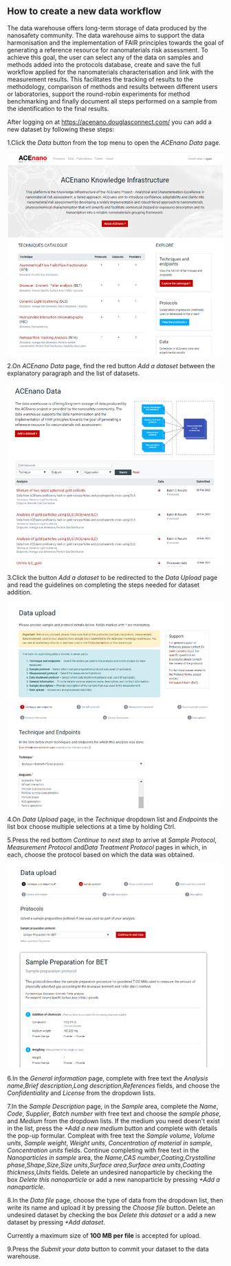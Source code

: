 ## How to create a new data workflow
The data warehouse offers long-term storage of data produced by the nanosafety community. The data warehouse aims to support the data harmonisation and the implementation of FAIR principles towards the goal of generating a reference resource for nanomaterials risk assessment.
To achieve this goal, the user can select any of the data on samples and methods added into the protocols database, create and save the full workflow applied for the nanomaterials characterisation and link with the measurement results. This facilitates the tracking of results to the methodology, comparison of methods and results between different users or laboratories, support the round-robin experiments for method benchmarking and finally document all steps performed on a sample from the identification to the final results.

After logging on at https://acenano.douglasconnect.com/ you can add a new dataset by following these steps:

1.Click the *Data* button from the top menu to open the *ACEnano Data* page.

<p align="center">
  <img width="500" src="https://github.com/NanoCommons/tutorials/blob/master/ACEnano%20manuals/Photos/Intro.png">
</p>

2.On *ACEnano Data* page, find the red button *Add a dataset* between the explanatory paragraph and the list of datasets.

<p align="center">
  <img width="500" src="https://github.com/NanoCommons/tutorials/blob/master/ACEnano%20manuals/Photos/DataNew.png">
</p>

3.Click the button *Add a dataset* to be redirected to the *Data Upload* page and read the guidelines on completing the steps needed for dataset addition.

<p align="center">
  <img width="500" src="https://github.com/NanoCommons/tutorials/blob/master/ACEnano%20manuals/Photos/DataUp.png">
</p>

4.On *Data Upload* page, in the *Technique* dropdown list and  *Endpoints* the list box choose multiple selections at a time by holding Ctrl.

5.Press the red bottom *Continue to next step* to arrive at *Sample Protocol*, *Measurement Protocol* and*Data Treatment Protocol* pages in which, in each, choose the protocol based on which the data was obtained.

<p align="center">
  <img width="500" src="https://github.com/NanoCommons/tutorials/blob/master/ACEnano%20manuals/Photos/DataSample.png">
</p>

6.In the *General information* page, complete with free text the *Analysis name*,*Brief description*,*Long description*,*References* fields, and choose the *Confidentiality* and *License* from the dropdown lists.

7.In the *Sample Description* page, in the *Sample* area, complete the *Name*, *Code*, *Supplier*, *Batch number* with free text and choose the *sample phase*, and *Medium* from the dropdown lists. If the medium you need doesn't exist in the list, press the *+Add a new medium* button and complete with details the pop-up formular. Compleat with free text the *Sample volume*, *Volume units*, *Sample weight*, *Weight units*, *Concentration of material in sample*, *Concentration units* fields. Continue completing with free text in the *Nanoparticles in sample* area, the *Name*,*CAS number*,*Coating*,*Crystalline phase*,*Shape*,*Size*,*Size units*,*Surface area*,*Surface area units*,*Coating thickness*,*Units* fields. Delete an undesired  nanoparticle by checking the box *Delete this nanoparticle* or add a new nanoparticle by pressing *+Add a nanoparticle*.

8.In the *Data file* page, choose the type of data from the dropdown list, then write its name and upload it by pressing the *Choose file* button. Delete an undesired dataset by checking the box *Delete this dataset* or a add a new dataset by pressing *+Add dataset*.
<p> Currently a maximum size of <b>100 MB per file</b> is accepted for upload.</p>

9.Press the *Submit your data* button to commit your dataset to the data warehouse.
